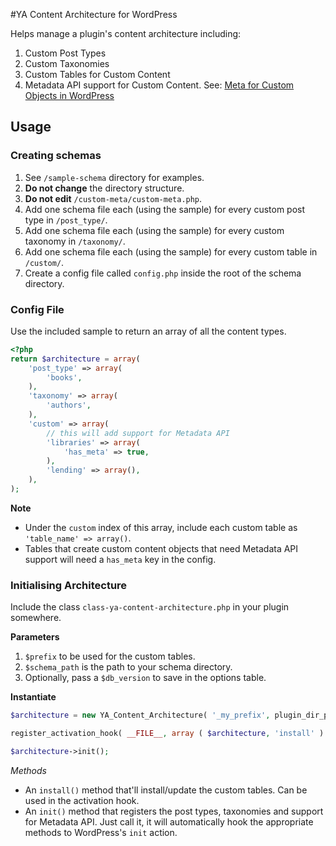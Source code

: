 #YA Content Architecture for WordPress

Helps manage a plugin's content architecture including:

 1. Custom Post Types
 1. Custom Taxonomies
 1. Custom Tables for Custom Content
 1. Metadata API support for Custom Content. See: [Meta for Custom Objects in WordPress](http://hookrefineandtinker.com/2015/02/meta-for-custom-objects-in-wordpress/)

## Usage

### Creating schemas

 1. See `/sample-schema` directory for examples.
 1. **Do not change** the directory structure.
 1. **Do not edit** `/custom-meta/custom-meta.php`.
 1. Add one schema file each (using the sample) for every custom post type in `/post_type/`.
 1. Add one schema file each (using the sample) for every custom taxonomy in `/taxonomy/`.
 1. Add one schema file each (using the sample) for every custom table in `/custom/`.
 1. Create a config file called `config.php` inside the root of the schema directory.

### Config File

Use the included sample to return an array of all the content types. 


```php
<?php
return $architecture = array(
	'post_type' => array(
		'books',
	),
	'taxonomy' => array(
		'authors',
	),
	'custom' => array(
		// this will add support for Metadata API
		'libraries' => array(
			'has_meta' => true,
		),
		'lending' => array(),
	),
);
```
**Note**

 * Under the `custom` index of this array, include each custom table as `'table_name' => array()`.
 * Tables that create custom content objects that need Metadata API support will need a `has_meta` key in the config.

### Initialising Architecture

Include the class `class-ya-content-architecture.php` in your plugin somewhere.

**Parameters**

 1. `$prefix` to be used for the custom tables.
 2. `$schema_path` is the path to your schema directory.
 3. Optionally, pass a `$db_version` to save in the options table.

**Instantiate**

```php
$architecture = new YA_Content_Architecture( '_my_prefix', plugin_dir_path().'/schema/', '0.1.0');

register_activation_hook( __FILE__, array ( $architecture, 'install' ) );

$architecture->init();
```
*Methods*

 * An `install()` method that'll install/update the custom tables. Can be used in the activation hook.
 * An `init()` method that registers the post types, taxonomies and support for Metadata API. Just call it, it will automatically hook the appropriate methods to WordPress's `init` action.


